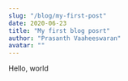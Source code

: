 ```yaml
---
slug: "/blog/my-first-post"
date: 2020-06-23
title: "My first blog posrt"
author: "Prasanth Vaaheeswaran"
avatar: ""
---
```


Hello, world

